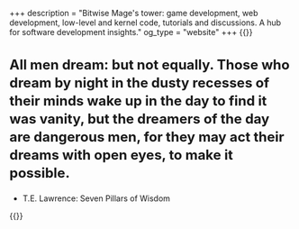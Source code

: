 +++
description = "Bitwise Mage's tower: game development, web development, low-level and kernel code, tutorials and discussions. A hub for software development insights."
og_type = "website"
+++
{{<rawhtml>}}
    <h2 style="font-size: 1.5rem; line-height: 2rem">All men dream: but not equally. Those who dream by night in the dusty recesses of their minds wake up in the day to find it was vanity, but the dreamers of the day are dangerous men, for they may act their dreams with open eyes, to make it possible.</h2>
        <ul class="incremental">
    <li>T.E. Lawrence: Seven Pillars of Wisdom</li>
</ul>
{{</rawhtml>}}